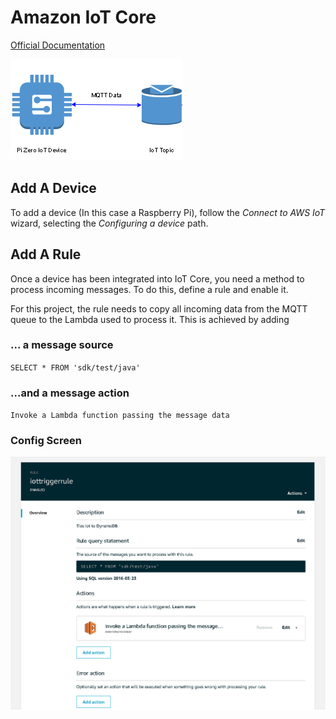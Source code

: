 # Amazon IoT Core 

[Official Documentation](https://aws.amazon.com/documentation/iot/)

<img src="../images/awsiot.png">

## Add A Device

To add a device (In this case a Raspberry Pi), follow the *Connect to AWS IoT* wizard, selecting the *Configuring a device* path.

## Add A Rule

Once a device has been integrated into IoT Core, you need a method to process incoming messages.  To do this, define a rule and enable it.

For this project, the rule needs to copy all incoming data from the MQTT queue to the Lambda used to process it. This is achieved by adding 

### ... a message source

`SELECT * FROM 'sdk/test/java'`

### ...and a message action

`Invoke a Lambda function passing the message data`

### Config Screen

<img src="../images/iotrule.png">


